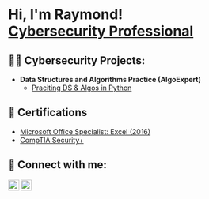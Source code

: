 <h1>Hi, I'm Raymond! <br/> <a href="https://www.linkedin.com/in/raymond-mejia">Cybersecurity Professional</a>
<h2>👨‍💻 Cybersecurity Projects:</h2>

- <b>Data Structures and Algorithms Practice (AlgoExpert)</b>
  - [Praciting DS & Algos in Python](https://github.com/joshmadakor1/Algorithms-Practice)

<h2>📄 Certifications</h2>

- [Microsoft Office Specialist: Excel (2016) ](https://www.credly.com/badges/9dad1d61-f66d-4bee-b125-80706d428690/public_url)
- [CompTIA Security+](https://www.credly.com/badges/c3790906-7e7e-47c8-9dcc-d135de306771/public_url)

<h2> 🤳 Connect with me:</h2>

[<img align="left" alt="RaymondMejia | YouTube" width="22px" src="https://cdn.jsdelivr.net/npm/simple-icons@v3/icons/youtube.svg" />][youtube]
[<img align="left" alt="RaymondMejia | LinkedIn" width="22px" src="https://cdn.jsdelivr.net/npm/simple-icons@v3/icons/linkedin.svg" />][linkedin]

[twitter]: https://twitter.com/joshmadakor
[youtube]: https://www.youtube.com/c/joshmadakor
[linkedin]: https://www.linkedin.com/in/raymond-mejia

<!--
**joshmadakor1/joshmadakor1** is a ✨ _special_ ✨ repository because its `README.md` (this file) appears on your GitHub profile.

Here are some ideas to get you started:

- 🔭 I’m currently working on ...
- 🌱 I’m currently learning ...
- 👯 I’m looking to collaborate on ...
- 🤔 I’m looking for help with ...
- 💬 Ask me about ...
- 📫 How to reach me: ...
- 😄 Pronouns: ...
- ⚡ Fun fact: ...
-->
